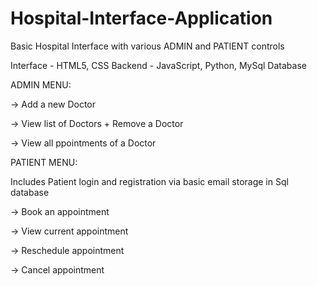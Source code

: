 # Hospital-Interface-Application
Basic Hospital Interface with various ADMIN and PATIENT controls


Interface - HTML5, CSS
Backend - JavaScript, Python, MySql Database



ADMIN MENU:

-> Add a new Doctor

-> View list of Doctors + Remove a Doctor

-> View all ppointments of a Doctor



PATIENT MENU:

Includes Patient login and registration via basic email storage in Sql database

-> Book an appointment

-> View current appointment

-> Reschedule appointment

-> Cancel appointment
